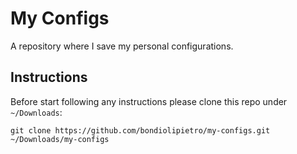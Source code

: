 # My Configs

A repository where I save my personal configurations.

## Instructions

Before start following any instructions please clone this repo under `~/Downloads`:

```
git clone https://github.com/bondiolipietro/my-configs.git ~/Downloads/my-configs
```
